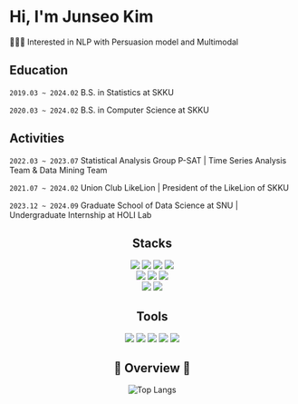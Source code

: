 
# Hi, I'm Junseo Kim

👩🏻‍💻 Interested in NLP with Persuasion model and Multimodal

## Education
```2019.03 ~ 2024.02``` B.S. in Statistics at SKKU

```2020.03 ~ 2024.02``` B.S. in Computer Science at SKKU

## Activities

```2022.03 ~ 2023.07``` Statistical Analysis Group P-SAT | Time Series Analysis Team & Data Mining Team 

```2021.07 ~ 2024.02``` Union Club LikeLion | President of the LikeLion of SKKU

```2023.12 ~ 2024.09```  Graduate School of Data Science at SNU | Undergraduate Internship at HOLI Lab



<div align='center'>

## Stacks 

<img src="https://img.shields.io/badge/Python-3776AB?style=flat&logo=Python&logoColor=white" />
<img src="https://img.shields.io/badge/sklearn-F7931E?style=flat&logo=scikitlearn&logoColor=white" />
<img src="https://img.shields.io/badge/PyTorch-EE4C2C?style=flat&logo=PyTorch&logoColor=white" />
<img src="https://img.shields.io/badge/TensorFlow-FF6F00?style=flat&logo=TensorFlow&logoColor=white" />

<br>

<img src="https://img.shields.io/badge/NodeJS-339933?style=flat&logo=Node.js&logoColor=FFFFFF"/>
<img src="https://img.shields.io/badge/React-61DAFB?style=flat-square&logo=React&logoColor=black"/>
<img src="https://img.shields.io/badge/MongoDB-47A248?style=flat&logo=mongodb&logoColor=FFFFFF"/>

<br>

<img src="https://img.shields.io/badge/C-A8B9CC?style=flat&logo=C&logoColor=FFFFFF"/>
<img src="https://img.shields.io/badge/C++-00599C?style=flat-square&logo=C%2B%2B&logoColor=white"/>


## Tools

<img src="https://img.shields.io/badge/Linux-FCC624?style=flat-square&logo=linux&logoColor=black" />
<img src="https://img.shields.io/badge/Anaconda-44A833?style=flat-square&logo=Anaconda&logoColor=white" />
<img src="https://img.shields.io/badge/Jupyter-F37626?style=flat&logo=Jupyter&logoColor=white" />
<img src="https://img.shields.io/badge/GitHub-181717?style=flat&logo=GitHub&logoColor=white" />
<img src="https://img.shields.io/badge/Docker-2496ED?style=flat-square&logo=Docker&logoColor=white" />





## 📌 Overview 📌

![Top Langs](https://github-readme-stats.vercel.app/api/top-langs/?username=JunseoKim0103&layout=compact&theme=tokyonight)

</div>
